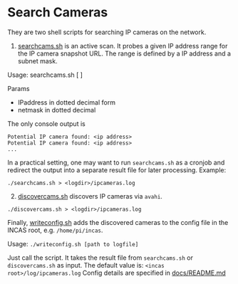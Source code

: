 # Search Cameras

They are two shell scripts for searching IP cameras on the network. 

1. [searchcams.sh](searchcams.sh) is an active scan. It probes a given IP address range for the IP camera snapshot URL. The range is defined by a IP address and a subnet mask.

Usage: searchcams.sh [<IPaddress> <netmask>]

Params

- IPaddress in dotted decimal form
- netmask in dotted decimal

The only console output is 
```
Potential IP camera found: <ip address>
Potential IP camera found: <ip address>
...
```

In a practical setting, one may want to run `searchcams.sh` as a cronjob and redirect the output into a separate result file for later processing. Example:

```
./searchcams.sh > <logdir>/ipcameras.log
```


2. [discovercams.sh](discovercams.sh) discovers IP cameras via `avahi`.

```
./discovercams.sh > <logdir>/ipcameras.log
```

Finally, [writeconfig.sh](writeconfig.sh) adds the discovered cameras to the config file in the INCAS root, e.g. `/home/pi/incas`. 

Usage: `./writeconfig.sh [path to logfile]`

Just call the script. It takes the result file from `searchcams.sh` or `discovercams.sh` as input. The default value is: `<incas root>/log/ipcameras.log` Config details are specified in [docs/README.md](../../docs/README.md#config-file-dependencies-and-specification)
